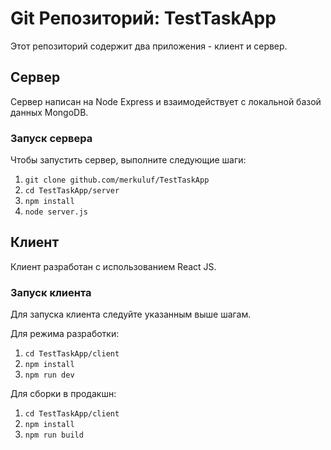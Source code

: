 # Git Репозиторий: TestTaskApp

Этот репозиторий содержит два приложения - клиент и сервер.

## Сервер

Сервер написан на Node Express и взаимодействует с локальной базой данных MongoDB.

### Запуск сервера

Чтобы запустить сервер, выполните следующие шаги:

1. `git clone github.com/merkuluf/TestTaskApp`
2. `cd TestTaskApp/server`
3. `npm install`
4. `node server.js`

## Клиент

Клиент разработан с использованием React JS.

### Запуск клиента

Для запуска клиента следуйте указанным выше шагам.

Для режима разработки:

1. `cd TestTaskApp/client`
2. `npm install`
3. `npm run dev`

Для сборки в продакшн:

1. `cd TestTaskApp/client`
2. `npm install`
3. `npm run build`
